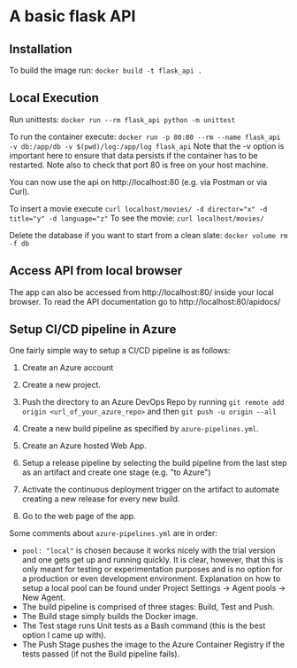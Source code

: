 # A basic flask API

## Installation

To build the image run:
`docker build -t flask_api .`

## Local Execution

Run unittests:
`docker run --rm flask_api python -m unittest`

To run the container execute:
`docker run -p 80:80 --rm --name flask_api -v db:/app/db -v $(pwd)/log:/app/log flask_api`
Note that the -v option is important here to ensure that data persists if the container has to be restarted. Note also to check that port 80 is free on your host machine.

You can now use the api on http://localhost:80 (e.g. via Postman or via Curl).

To insert a movie execute `curl localhost/movies/ -d director="x" -d title="y" -d language="z"`
To see the movie: `curl localhost/movies/`

Delete the database if you want to start from a clean slate:
`docker volume rm -f db`

## Access API from local browser

The app can also be accessed from http://localhost:80/ inside your local browser.
To read the API documentation go to http://localhost:80/apidocs/

## Setup CI/CD pipeline in Azure

One fairly simple way to setup a CI/CD pipeline is as follows:

1) Create an Azure account

2) Create a new project.

3) Push the directory to an Azure DevOps Repo by running `git remote add origin <url_of_your_azure_repo>` and then `git push -u origin --all`

4) Create a new build pipeline as specified by `azure-pipelines.yml`. 

5) Create an Azure hosted Web App.

6) Setup a release pipeline by selecting the build pipeline from the last step as an artifact and create one stage (e.g. "to Azure")

7) Activate the continuous deployment trigger on the artifact to automate creating a new release for every new build.

8) Go to the web page of the app. 

Some comments about `azure-pipelines.yml` are in order:

- `pool: "local"` is chosen because it works nicely with the trial version and one gets get up and running quickly. It is clear, however, that this is only meant for testing or experimentation purposes and is no option for a production or even development environment. Explanation on how to setup a local pool can be found under Project Settings -> Agent pools -> New Agent.
- The build pipeline is comprised of three stages: Build, Test and Push.
- The Build stage simply builds the Docker image.
- The Test stage runs Unit tests as a Bash command (this is the best option I came up with).
- The Push Stage pushes the image to the Azure Container Registry if the tests passed (if not the Build pipeline fails).



